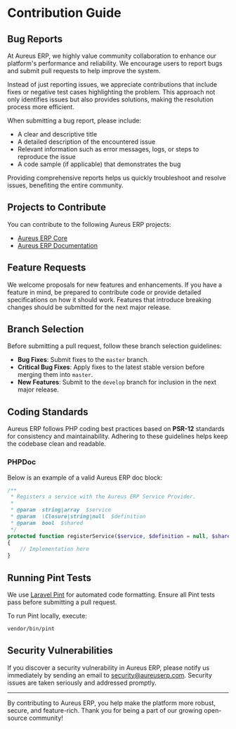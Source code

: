 # Contribution Guide

## Bug Reports

At Aureus ERP, we highly value community collaboration to enhance our platform's performance and reliability. We encourage users to report bugs and submit pull requests to help improve the system.

Instead of just reporting issues, we appreciate contributions that include fixes or negative test cases highlighting the problem. This approach not only identifies issues but also provides solutions, making the resolution process more efficient.

When submitting a bug report, please include:

- A clear and descriptive title
- A detailed description of the encountered issue
- Relevant information such as error messages, logs, or steps to reproduce the issue
- A code sample (if applicable) that demonstrates the bug

Providing comprehensive reports helps us quickly troubleshoot and resolve issues, benefiting the entire community.

## Projects to Contribute

You can contribute to the following Aureus ERP projects:

- [Aureus ERP Core](https://github.com/aureuserp/aureuserp)
- [Aureus ERP Documentation](https://github.com/aureuserp/dev-docs)

## Feature Requests

We welcome proposals for new features and enhancements. If you have a feature in mind, be prepared to contribute code or provide detailed specifications on how it should work. Features that introduce breaking changes should be submitted for the next major release.

## Branch Selection

Before submitting a pull request, follow these branch selection guidelines:

- **Bug Fixes**: Submit fixes to the `master` branch.
- **Critical Bug Fixes**: Apply fixes to the latest stable version before merging them into `master`.
- **New Features**: Submit to the `develop` branch for inclusion in the next major release.

## Coding Standards

Aureus ERP follows PHP coding best practices based on **PSR-12** standards for consistency and maintainability. Adhering to these guidelines helps keep the codebase clean and readable.

### PHPDoc

Below is an example of a valid Aureus ERP doc block:

```php
/**
 * Registers a service with the Aureus ERP Service Provider.
 *
 * @param  string|array  $service
 * @param  \Closure|string|null  $definition
 * @param  bool  $shared
 */
protected function registerService($service, $definition = null, $shared = false): void
{
    // Implementation here
}
```

## Running Pint Tests

We use [Laravel Pint](https://github.com/laravel/pint) for automated code formatting. Ensure all Pint tests pass before submitting a pull request.

To run Pint locally, execute:

```sh
vendor/bin/pint
```

## Security Vulnerabilities

If you discover a security vulnerability in Aureus ERP, please notify us immediately by sending an email to [security@aureuserp.com](mailto:security@aureuserp.com). Security issues are taken seriously and addressed promptly.

---

By contributing to Aureus ERP, you help make the platform more robust, secure, and feature-rich. Thank you for being a part of our growing open-source community!
